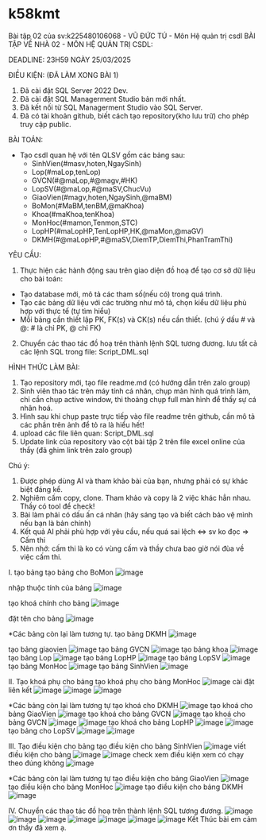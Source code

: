 # k58kmt
Bài tập 02 của sv:k225480106068 - VŨ ĐỨC TÚ - Môn Hệ quản trị csdl 
BÀI TẬP VỀ NHÀ 02 - MÔN HỆ QUẢN TRỊ CSDL:

DEADLINE: 23H59 NGÀY 25/03/2025

ĐIỀU KIỆN: (ĐÃ LÀM XONG BÀI 1)
1. Đã cài đặt SQL Server 2022 Dev.
2. Đã cài đặt SQL Managerment Studio bản mới nhất.
3. Đã kết nối từ SQL Managerment Studio vào SQL Server.
4. Đã có tài khoản github, biết cách tạo repository(kho lưu trữ) cho phép truy cập public.

BÀI TOÁN:
- Tạo csdl quan hệ với tên QLSV gồm các bảng sau:
  + SinhVien(#masv,hoten,NgaySinh)
  + Lop(#maLop,tenLop)
  + GVCN(#@maLop,#@magv,#HK)
  + LopSV(#@maLop,#@maSV,ChucVu)
  + GiaoVien(#magv,hoten,NgaySinh,@maBM)
  + BoMon(#MaBM,tenBM,@maKhoa)
  + Khoa(#maKhoa,tenKhoa)
  + MonHoc(#mamon,Tenmon,STC)
  + LopHP(#maLopHP,TenLopHP,HK,@maMon,@maGV)
  + DKMH(#@maLopHP,#@maSV,DiemTP,DiemThi,PhanTramThi)

YÊU CẦU:
1. Thực hiện các hành động sau trên giao diện đồ hoạ để tạo cơ sở dữ liệu cho bài toán:
  + Tạo database mới, mô tả các tham số(nếu có) trong quá trình.
  + Tạo các bảng dữ liệu với các trường như mô tả, chọn kiểu dữ liệu phù hợp với thực tế (tự tìm hiểu)
  + Mỗi bảng cần thiết lập PK, FK(s) và CK(s) nếu cần thiết. (chú ý dấu # và @: # là chỉ PK, @ chỉ FK)
2. Chuyển các thao tác đồ hoạ trên thành lệnh SQL tương đương. lưu tất cả các lệnh SQL trong file: Script_DML.sql


HÌNH THỨC LÀM BÀI:
1. Tạo repository mới, tạo file readme.md (có hướng dẫn trên zalo group)
2. Sinh viên thao tác trên máy tính cá nhân, chụp màn hình quá trình làm, chỉ cần chụp active window, thi thoảng chụp full màn hình để thấy sự cá nhân hoá.
3. Hình sau khi chụp paste trực tiếp vào file readme trên github, cần mô tả các phần trên ảnh để tỏ ra là hiểu hết!
4. upload các file liên quan: Script_DML.sql
5. Update link của repository vào cột bài tập 2 trên file excel online của thầy (đã ghim link trên zalo group)

Chú ý:
1. Được phép dùng AI và tham khảo bài của bạn, nhưng phải có sự khác biệt đáng kể.
2. Nghiêm cấm copy, clone. Tham khảo và copy là 2 việc khác hẳn nhau. Thầy có tool để check!
3. Bài làm phải có dấu ấn cá nhân (hãy sáng tạo và biết cách bảo vệ mình nếu bạn là bản chính)
4. Kết quả AI phải phù hợp với yêu cầu, nếu quá sai lệch <=> sv ko đọc => Cấm thi
5. Nên nhớ: cấm thi là ko có vùng cấm và thầy chưa bao giờ nói đùa về việc cấm thi.

I. tạo bảng 
tạo bảng cho BoMon
![image](https://github.com/user-attachments/assets/87cfd89e-a343-42f1-85da-c5c8b0b94aa4)

nhập thuộc tính của bảng
![image](https://github.com/user-attachments/assets/16be8e16-2d7b-4730-8f61-6e6497612d2b)

tạo khoá chính cho bảng 
![image](https://github.com/user-attachments/assets/219d4af7-6de3-4d66-b75d-bab0ff6e9258)

đặt tên cho bảng 
![image](https://github.com/user-attachments/assets/adea97f0-6bee-49d3-ac5f-77f1e76d8b75)

*Các bảng còn lại làm tương tự.
tạo bảng DKMH
![image](https://github.com/user-attachments/assets/5c13cc7c-e303-4438-946d-f4c7b2964189)

tạo bảng giaovien
![image](https://github.com/user-attachments/assets/cc79cc3a-7ea0-4b70-92dd-ffa5dd12133c)
tạo bảng GVCN
![image](https://github.com/user-attachments/assets/ed0f5133-912b-4a68-94a0-b45d868c62cd)
tạo bảng khoa
![image](https://github.com/user-attachments/assets/1401e097-3d73-45df-a176-1dbd0271d4c1)
tạo bảng Lop
![image](https://github.com/user-attachments/assets/b171ea88-655d-4008-b7a4-cb0fd2db8952)
tạo bảng LopHP
![image](https://github.com/user-attachments/assets/ad776b73-2bd5-45e7-8ad7-c48725d825aa)
tạo bảng LopSV
![image](https://github.com/user-attachments/assets/a240655b-7c75-4991-a7fd-1ece0107166a)
tạo bảng MonHoc
![image](https://github.com/user-attachments/assets/ae68135e-dc33-4bf0-98e1-bc262c5b3bd4)
tạo bảng SinhVien
![image](https://github.com/user-attachments/assets/20b4a944-7105-487c-a56c-571b03d2c8a8)

II. Tạo khoá phụ cho bảng 
tạo khoá phụ cho bảng MonHoc
![image](https://github.com/user-attachments/assets/152911a6-3181-4cba-855b-d497cde1bc3f)
cài đặt liên kết 
![image](https://github.com/user-attachments/assets/7e5269df-c090-4cb9-b018-35842754735f)
![image](https://github.com/user-attachments/assets/d3f16420-0418-47b7-a81d-5e35fea11347)
![image](https://github.com/user-attachments/assets/36208f25-671f-40c8-af43-f9981ee9e740)

*Các bảng còn lại làm tương tự
tạo khoá cho DKMH
![image](https://github.com/user-attachments/assets/17083f1c-506a-43f8-879a-6b88c0c66ab5)
tạo khoá cho bảng GiaoVien
![image](https://github.com/user-attachments/assets/a89f4332-4a6b-401c-a4d0-22e994e0ece2)
tạo khoá cho bảng GVCN
![image](https://github.com/user-attachments/assets/20442bdd-9aaa-434f-bf2f-4f92f4a1bd39)
tạo khoá cho bảng GVCN
![image](https://github.com/user-attachments/assets/3496dbf2-8735-452c-a310-3392ee4d4983)
![image](https://github.com/user-attachments/assets/dc6bf86e-e742-45e9-b2b3-c0ed6cf4cfed)
tạo khoá cho bảng LopHP
![image](https://github.com/user-attachments/assets/fc1cf039-6777-40c9-8321-c074295035e4)
![image](https://github.com/user-attachments/assets/35343d78-b1e1-4fd3-abf1-1ccfc6401870)
tạo bảng cho LopSV
![image](https://github.com/user-attachments/assets/532b9634-150f-4a99-a0df-81da51f5908f)
![image](https://github.com/user-attachments/assets/6a6774fc-eb90-40bf-8b7a-3873bf7b2ddf)

III. Tạo điều kiện cho bảng
tạo điều kiện cho bảng SinhVien
![image](https://github.com/user-attachments/assets/8993fec8-f68a-4299-80da-e868db594036)
viết điều kiện cho bảng 
![image](https://github.com/user-attachments/assets/19e558fb-7209-40e9-830c-dd943e9b08ce)
![image](https://github.com/user-attachments/assets/5d702baf-1a23-4213-93c5-e82f6d6ba51d)
check xem điều kiện xem có chạy theo đúng không
![image](https://github.com/user-attachments/assets/9563f904-5786-4996-aa7d-0720146cb6ed)

*Các bảng còn lại làm tương tự
tạo điều kiện cho bảng GiaoVien
![image](https://github.com/user-attachments/assets/bee763ff-5e53-49c8-b93c-d54738ae21a4)
tạo điều kiện cho bảng MonHoc
![image](https://github.com/user-attachments/assets/8022865d-75b3-47b0-9fb2-2bc4439c60f6)
tạo điều kiện cho bảng DKMH
![image](https://github.com/user-attachments/assets/64927870-75d1-4455-b8a4-5b7bc6d40c27)

IV. Chuyển các thao tác đồ hoạ trên thành lệnh SQL tương đương.
![image](https://github.com/user-attachments/assets/54e4b7d2-03c0-45bf-b9be-4db2ffc4c736)
![image](https://github.com/user-attachments/assets/4206682f-825a-4855-be66-163f7a1dfb43)
![image](https://github.com/user-attachments/assets/c0204e1d-b8a9-4384-a6fc-3e3f68a0f768)
![image](https://github.com/user-attachments/assets/b638e83d-c9ac-4ed5-b2b6-707fac072491)
![image](https://github.com/user-attachments/assets/a16cb93e-5452-4d04-a300-f22964b808d5)
![image](https://github.com/user-attachments/assets/bd7d6e55-53a3-4219-bb6a-91c9738f98fa)
![image](https://github.com/user-attachments/assets/73e01070-a889-4ca9-af88-6c32682ea295)
Kết Thúc bài em cảm ơn thầy đã xem ạ.



